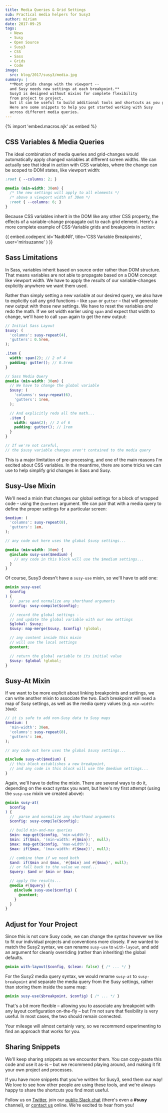 ```yaml
---
title: Media Queries & Grid Settings
sub: Practical media helpers for Susy3
author: miriam
date: 2017-09-25
tags:
  - News
  - Susy
  - Open Source
  - Susy3
  - CSS
  - Sass
  - Grids
  - Code
image:
  src: blog/2017/susy3/media.jpg
summary: |
  **Most grids change with the viewport --
  and Susy needs new settings at each breakpoint.**
  Susy3 is designed without mixins for complete flexibility
  from project to project,
  but it can be useful to build additional tools and shortcuts as you go.
  Here are some snippets to help you get started working with Susy
  across different media queries.
---
```


{% import 'embed.macros.njk' as embed %}

## CSS Variables & Media Queries

The ideal combination of media queries and grid-changes would
automatically apply changed variables at different screen widths. We can
actually see that ideal in action with CSS variables, where the change
can be scoped to DOM states, like viewport width:

```scss
:root { --columns: 2; }

@media (min-width: 30em) {
  /* the new settings will apply to all elements */
  /* above a viewport width of 30em */
  :root { --columns: 6; }
}
```

Because CSS variables inherit in the DOM like any other CSS property,
the effects of a variable-change propagate out to each grid element.
Here's a more complete example of CSS-Variable grids and breakpoints in
action:

{{ embed.codepen(
  id='NadbNR',
  title='CSS Variable Breakpoints',
  user='mirisuzanne'
) }}

## Sass Limitations

In Sass, variables inherit based on source order rather than DOM
structure. That means variables are not able to propagate based on a DOM
concept like viewport width. We have to apply the *results* of our
variable-changes explicitly anywhere we want them used.

Rather than simply setting a new variable at our desired query, we also
have to explicitly call any grid functions – like `span` or `gutter` –
that will generate new output with those new settings. We have to reset
the variables *and* redo the math. If we set width earlier using `span`
and expect that width to change, we'll have to call `span` again to get
the new output:

```scss
// Initial Sass Layout
$susy: (
  'columns': susy-repeat(4),
  'gutters': 0.5rem,
);

.item {
  width: span(2); // 2 of 4
  padding: gutter(); // 0.5rem
}

// Sass Media Query
@media (min-width: 30em) {
  // We have to change the global variable
  $susy: (
    'columns': susy-repeat(6),
    'gutters': 1rem,
  );

  // And explicitly redo all the math...
  .item {
    width: span(2); // 2 of 6
    padding: gutter(); // 1rem
  }
}

// If we're not careful,
// the $susy variable changes aren't contained to the media query
```

This is a major limitation of pre-processing, and one of the main
reasons I'm excited about CSS variables. In the meantime, there are some
tricks we can use to help simplify grid changes in Sass and Susy.

## Susy-Use Mixin

We'll need a mixin that changes our global settings for a block of
wrapped code – using the `@content` argument. We can pair that with a
media query to define the proper settings for a particular screen:

```scss
$medium: (
  'columns': susy-repeat(8),
  'gutters': 1em,
);

// any code out here uses the global $susy settings...

@media (min-width: 30em) {
  @include susy-use($medium) {
    // any code in this block will use the $medium settings...
  }
}
```

Of course, Susy3 doesn't have a `susy-use` mixin, so we'll have to add
one:

```scss
@mixin susy-use(
  $config
) {
  //  parse and normalize any shorthand arguments
  $config: susy-compile($config);

  // record the global settings -
  // and update the global variable with our new settings
  $global: $susy;
  $susy: map-merge($susy, $config) !global;

  // any content inside this mixin
  // will use the local settings
  @content;

  // return the global variable to its initial value
  $susy: $global !global;
}
```

## Susy-At Mixin

If we want to be more explicit about linking breakpoints and settings,
we can write another mixin to associate the two. Each breakpoint will
need a map of Susy settings, as well as the media query values (e.g.
`min-width: 30em`):

```scss
// it is safe to add non-Susy data to Susy maps
$medium: (
  'min-width': 30em,
  'columns': susy-repeat(8),
  'gutters': 1em,
);

// any code out here uses the global $susy settings...

@include susy-at($medium) {
  // this block establishes a new breakpoint,
  // and any code in this block will use the $medium settings...
}
```

Again, we'll have to define the mixin. There are several ways to do it,
depending on the exact syntax you want, but here's my first attempt
(using the `susy-use` mixin we created above):

```scss
@mixin susy-at(
  $config
) {
  //  parse and normalize any shorthand arguments
  $config: susy-compile($config);

  // build min-and-max queries
  $min: map-get($config, 'min-width');
  $min: if($min, '(min-width: #{$min})', null);
  $max: map-get($config, 'max-width');
  $max: if($max, '(max-width: #{$max})', null);

  // combine them if we need both
  $and: if($min and $max, '#{$min} and #{$max}', null);
  // or fall back to the value we need...
  $query: $and or $min or $max;

  // apply the results...
  @media #{$query} {
    @include susy-use($config) {
      @content;
    }
  }
}
```

## Adjust for Your Project

Since this is not core Susy code, we can change the syntax however we
like to fit our individual projects and conventions more closely. If we
wanted to match the Susy2 syntax, we can rename `susy-use` to
`with-layout`, and add an argument for cleanly overriding (rather than
inheriting) the global defaults.

```scss
@mixin with-layout($config, $clean: false) { /* ... */ }
```

For the Susy2 media query syntax, we would rename `susy-at` to
`susy-breakpoint` and separate the media query from the Susy settings,
rather than storing them inside the same map:

```scss
@mixin susy-use($breakpoint, $config) { /* ... */ }
```

That's a bit more flexible – allowing you to associate any breakpoint
with any layout configuration on-the-fly – but I'm not sure that
flexibility is very useful. In most cases, the two should remain
connected.

Your mileage will almost certainly vary, so we recommend experimenting
to find an approach that works for you.

## Sharing Snippets

We'll keep sharing snippets as we encounter them. You can copy-paste
this code and use it as-is – but we recommend playing around, and making
it fit your own project and processes.

If you have more snippets that you've written for Susy3, send them our
way! We love to see how other people are using these tools, and we're
always happy to share the shortcuts you find most useful.

Follow us on [Twitter], join our [public Slack chat] (there's even a
**\#susy** channel), or [contact us] online. We're excited to hear from
you!

[Twitter]: https://twitter.com/oddbird
[public Slack chat]: http://friends.oddbird.net
[contact us]: /contact/
